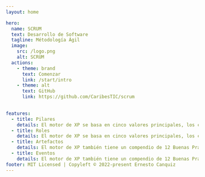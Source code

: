 ```yaml
---
layout: home

hero:
  name: SCRUM
  text: Desarrollo de Software
  tagline: Métodología Ágil
  image:
    src: /logo.png
    alt: SCRUM
  actions:
    - theme: brand
      text: Comenzar
      link: /start/intro
    - theme: alt
      text: GitHub
      link: https://github.com/CaribesTIC/scrum
      

features:
  - title: Pilares
    details: El motor de XP se basa en cinco valores principales, los cuales aplicados de manera simultánea, impulsan la esencia colaborativa del equipo.
  - title: Roles
    details: El motor de XP se basa en cinco valores principales, los cuales aplicados de manera simultánea, impulsan la esencia colaborativa del equipo.
  - title: Artefactos
    details: El motor de XP también tiene un compendio de 12 Buenas Prácticas, que podrían ser nombradas como los 12 Hábitos.
  - title: Eventos
    details: El motor de XP también tiene un compendio de 12 Buenas Prácticas, que podrían ser nombradas como los 12 Hábitos.
footer: MIT Licensed | Copyleft © 2022-present Ernesto Canquiz
---
```


